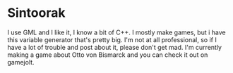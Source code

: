 # Sintoorak
I use GML and I like it, I know a bit of C++. I mostly make games, but i have this variable generator that's pretty big. I'm not at all professional, so if I have a lot of trouble and post about it, please don't get mad. I'm currently making a game about Otto von Bismarck and you can check it out on gamejolt.
